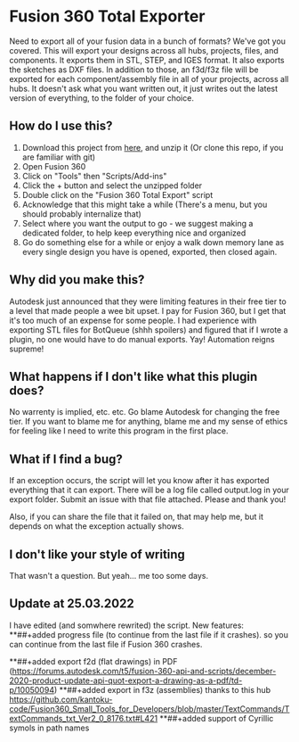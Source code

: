 # Fusion 360 Total Exporter
Need to export all of your fusion data in a bunch of formats? We've got you covered. This will export your designs across all hubs, projects, files, and components. It exports them in STL, STEP, and IGES format. It also exports the sketches as DXF files. In addition to those, an f3d/f3z file will be exported for each component/assembly file in all of your projects, across all hubs. It doesn't ask what you want written out, it just writes out the latest version of everything, to the folder of your choice.

## How do I use this?
1. Download this project from [here](https://github.com/Jnesselr/fusion-360-total-exporter/archive/master.zip), and unzip it (Or clone this repo, if you are familiar with git)
2. Open Fusion 360
3. Click on "Tools" then "Scripts/Add-ins"
4. Click the + button and select the unzipped folder
5. Double click on the "Fusion 360 Total Export" script
6. Acknowledge that this might take a while (There's a menu, but you should probably internalize that)
7. Select where you want the output to go - we suggest making a dedicated folder, to help keep everything nice and organized 
8. Go do something else for a while or enjoy a walk down memory lane as every single design you have is opened, exported, then closed again.

## Why did you make this?
Autodesk just announced that they were limiting features in their free tier to a level that made people a wee bit upset. I pay for Fusion 360, but I get that it's too much of an expense for some people. I had experience with exporting STL files for BotQueue (shhh spoilers) and figured that if I wrote a plugin, no one would have to do manual exports. Yay! Automation reigns supreme!

## What happens if I don't like what this plugin does?
No warrenty is implied, etc. etc. Go blame Autodesk for changing the free tier. If you want to blame me for anything, blame me and my sense of ethics for feeling like I need to write this program in the first place.

## What if I find a bug?
If an exception occurs, the script will let you know after it has exported everything that it can export. There will be a log file called output.log in your export folder. Submit an issue with that file attached. Please and thank you!

Also, if you can share the file that it failed on, that may help me, but it depends on what the exception actually shows.

## I don't like your style of writing
That wasn't a question. But yeah... me too some days.

## Update at 25.03.2022
I have edited (and somwhere rewrited) the script.
New features:
**##+added progress file (to continue from the last file if it crashes). so you can continue from the last file if Fusion 360 crashes.


**##+added export f2d (flat drawings) in PDF (https://forums.autodesk.com/t5/fusion-360-api-and-scripts/december-2020-product-update-api-quot-export-a-drawing-as-a-pdf/td-p/10050094)
**##+added export in f3z (assemblies) thanks to this hub https://github.com/kantoku-code/Fusion360_Small_Tools_for_Developers/blob/master/TextCommands/TextCommands_txt_Ver2_0_8176.txt#L421
**##+added support of Cyrillic symols in path names
